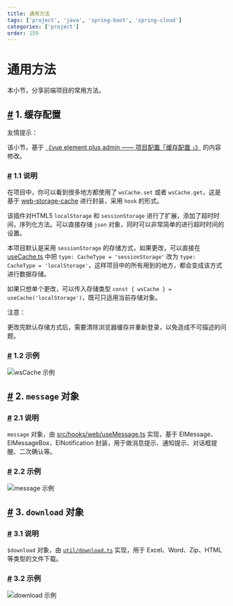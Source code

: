 ```yaml
---
title: 通用方法
tags: ['project', 'java', 'spring-boot', 'spring-cloud']
categories: ['project']
order: 159
---
```

# 通用方法

本小节，分享前端项目的常用方法。

 ## [#](#_1-缓存配置) 1. 缓存配置

 友情提示：

 该小节，基于 [《vue element plus admin —— 项目配置「缓存配置 」》](https://kailong110120130.gitee.io/vue-element-plus-admin-doc/guide/settings.html#%E7%BC%93%E5%AD%98%E9%85%8D%E7%BD%AE) 的内容修改。

 ### [#](#_1-1-说明) 1.1 说明

 在项目中，你可以看到很多地方都使用了 `wsCache.set` 或者 `wsCache.get`，这是基于 [web-storage-cache](https://github.com/wuchangming/web-storage-cache) 进行封装，采用 `hook` 的形式。

 该插件对HTML5 `localStorage` 和 `sessionStorage` 进行了扩展，添加了超时时间，序列化方法。可以直接存储 `json` 对象，同时可以非常简单的进行超时时间的设置。

 本项目默认是采用 `sessionStorage` 的存储方式，如果更改，可以直接在 [useCache.ts](https://github.com/yudaocode/yudao-ui-admin-vue3/blob/master/src/hooks/web/useCache.ts) 中把 `type: CacheType = 'sessionStorage'` 改为 `type: CacheType = 'localStorage'`，这样项目中的所有用到的地方，都会变成该方式进行数据存储。

 如果只想单个更改，可以传入存储类型 `const { wsCache } = useCache('localStorage')`，既可只适用当前存储对象。

 注意：

 更改完默认存储方式后，需要清除浏览器缓存并重新登录，以免造成不可描述的问题。

 ### [#](#_1-2-示例) 1.2 示例

 ![wsCache 示例](https://cloud.iocoder.cn/img/Vue3/%E9%80%9A%E7%94%A8%E6%96%B9%E6%B3%95/10.png)

 ## [#](#_2-message-对象) 2. `message` 对象

 ### [#](#_2-1-说明) 2.1 说明

 `message` 对象，由 [src/hooks/web/useMessage.ts](https://github.com/yudaocode/yudao-ui-admin-vue3/blob/master/src/hooks/web/useMessage.ts) 实现，基于 ElMessage、ElMessageBox、ElNotification 封装，用于做消息提示、通知提示、对话框提醒、二次确认等。

 ### [#](#_2-2-示例) 2.2 示例

 ![message 示例](https://cloud.iocoder.cn/img/Vue3/%E9%80%9A%E7%94%A8%E6%96%B9%E6%B3%95/11.png)

 ## [#](#_3-download-对象) 3. `download` 对象

 ### [#](#_3-1-说明) 3.1 说明

 `$download` 对象，由 [`util/download.ts`](https://github.com/yudaocode/yudao-ui-admin-vue3/blob/master/src/utils/download.ts) 实现，用于 Excel、Word、Zip、HTML 等类型的文件下载。

 ### [#](#_3-2-示例) 3.2 示例

 ![download 示例](https://cloud.iocoder.cn/img/Vue3/%E9%80%9A%E7%94%A8%E6%96%B9%E6%B3%95/12.png)
